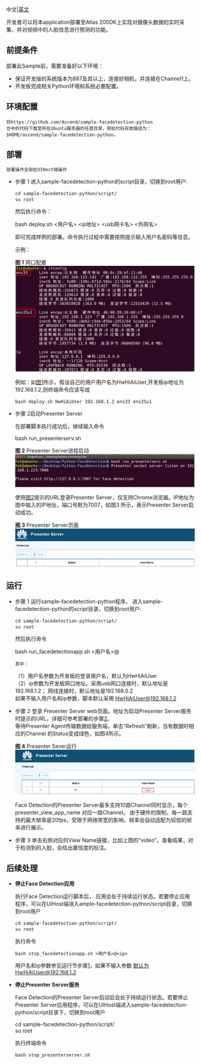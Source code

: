 中文|[英文](README.md)

开发者可以将本application部署至Atlas 200DK上实现对摄像头数据的实时采集、并对视频中的人脸信息进行预测的功能。

## 前提条件

部署此Sample前，需要准备好以下环境：

-   保证开发版的系统版本为887及其以上，连接好相机，并连接在Channel1上。
-   开发板完成相关Python环境和系统必要配置。

## 环境配置

    将https://github.com/Ascend/sample-facedetection-python  
	仓中的代码下载至所在Ubuntu服务器的任意目录，例如代码存放路径为：$HOME/ascend/sample-facedetection-python。


## 部署<a name="zh-cn_topic_0167071573_section7994174585917"></a>
	部署操作全部在UIHost端操作
-   步骤 1 进入sample-facedetection-python的script目录，切换到root用户:

        cd sample-facedetection-python/script/
        su root 
        
	然后执行命令：

	bash deploy.sh <用户名> <ip地址> <usb网卡名> <外网名> 
	
	即可完成样例的部署。命令执行过程中需要按照提示输入用户名密码等信息。
    
	示例：

	**图 1**  网口配置<a name="zh-cn_topic_0167071573_fig184321447181017"></a>  
	![](doc/source/img/ifconfig.png "网口配置图")
	
	例如：如[图1](#zh-cn_topic_0167071573_fig184321447181017)所示，假设自己的用户用户名为HwHiAiUser,开发板ip地址为192.168.1.2,则终端命令应该写成

        bash deploy.sh HwHiAiUser 192.168.1.2 ens33 ens35u1

	
-   步骤 2<a name="zh-cn_topic_0167071573_fig184321447181030"></a>启动Presenter Server

	在部署脚本执行成功后，继续输入命令
	
	bash run_presenterserv.sh

	**图 2**  Presenter Server进程启动<a name="zh-cn_topic_0167071573_fig184321447181018"></a>  
	![](doc/source/img/PresenterServerStartup.png "Presenter Server进程启动")  
	
	使用[图2](#zh-cn_topic_0167071573_fig184321447181018)提示的URL登录Presenter Server，仅支持Chrome浏览器。IP地址为图中输入的IP地址，端口号默为7007，如图3<a name="zh-cn_topic_0167071573_fig184321447181019"></a>  所示，表示Presenter Server启动成功。    
	
	**图 3**  Presenter Server页面<a name="zh-cn_topic_0167071573_fig184321447181019"></a>  
	![](doc/source/img/PresenterServerWeb.png "Presenter Server页面")  	


## 运行
-   步骤 1<a name="zh-cn_topic_0167071573_fig184321447181032"></a> 运行sample-facedetection-python程序。
	进入sample-facedetection-python的script目录，切换到root用户:

        cd sample-facedetection-python/script/
        su root 
	
	然后执行命令
	
	bash run_facedetectionapp.sh <用户名>@<ip>      
	
        其中：   
       （1）用户名参数为开发板的登录用户名，默认为HwHiAiUser   
       （2）ip参数为开发板网口地址。采用usb网口连接时，默认地址是192.168.1.2； 网线连接时，默认地址是192.168.0.2    
	如果不输入用户名和ip参数，脚本默认采用 HwHiAiUser@192.168.1.2    
        
-   步骤 2 登录 Presenter Server web页面。地址为启动Presenter Server服务时提示的URL，详细可参考部署的步骤[2](#zh-cn_topic_0167071573_fig184321447181030)。    
	等待Presenter Agent传输数据给服务端，单击“Refresh”刷新，当有数据时相应的Channel 的Status变成绿色，如图4所示。

	**图 4**  Presenter Sever运行<a name="zh-cn_topic_0167071573_fig184321447181020"></a>  
    ![](doc/source/img/PresenterServerRun.png "Presenter Server运行.png")  

	Face Detection的Presenter Server最多支持10路Channel同时显示，每个 presenter_view_app_name 对应一路Channel。
	由于硬件的限制，每一路支持的最大帧率是20fps，受限于网络带宽的影响，帧率会自动适配为较低的帧率进行展示。
-   步骤 3 单击右侧对应的View Name链接，比如上图的“video”，查看结果，对于检测到的人脸，会给出置信度的标注。

## 后续处理

-   **停止Face Detection应用**	
	
	执行Face Detection运行脚本后， 应用会处于持续运行状态。若要停止应用程序，可以在UIHost端进入ample-facedetection-python/script目录，切换到root用户
    
        cd sample-facedetection-python/script/
        su root
	
	执行命令
        
        bash stop_facedetectionapp.sh <用户名>@<ip> 
	
	用户名和ip参数参见运行节步骤[1](#zh-cn_topic_0167071573_fig184321447181032)，如果不输入参数 默认为HwHiAiUser@192.168.1.2

-   **停止Presenter Server服务**

       Face Detection的Presenter Server启动后会处于持续运行状态。若要停止Presenter Server应用程序，可以在UIHost端进入sample-facedetection-python/script目录下，切换到root用户
	
	cd sample-facedetection-python/script/    
        su root

       执行终端命令
    
        bash stop_presenterserver.sh   
